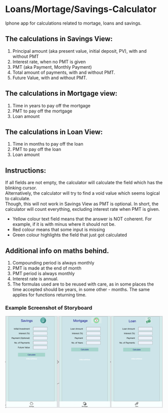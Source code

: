# Loans/Mortage/Savings-Calculator

Iphone app for calculations related to mortage, loans and savings.    

## The calculations in Savings View:
1. Principal amount (aka present value, initial deposit, PV), with and without PMT  
2. Interest rate, when no PMT is given  
3. PMT (aka Payment, Monthly Payment)  
4. Total amount of payments, with and without PMT.  
5. Future Value, with and without PMT.  

## The calculations in Mortgage view:  
1. Time in years to pay off the mortgage  
2. PMT to pay off the mortgage  
3. Loan amount  

## The calculations in Loan View:  
1. Time in months to pay off the loan  
2. PMT to pay off the loan  
3. Loan amount  

## Instructions:
If all fields are not empty, the calculator will calculate the field which has the blinking cursor.  
Alternatively, the calculator will try to find a void value which seems logical to calculate.  
Though, this will not work in Savings View as PMT is optional. In short, the calculator will count everything, excluding interest rate when PMT is given. 
* Yellow colour text field means that the answer is NOT coherent. For example, if it is with minus where it should not be.
* Red colour means that some input is missing
* Green colour highlights the field that just got calculated

## Additional info on maths behind.
1. Compounding period is always monthly  
2. PMT is made at the end of month  
3. PMT period is always monthly  
4. Interest rate is annual.  
5. The formulas used are to be reused with care, as in some places the time accepted should be years, in some other - months. The same applies for functions returning time.

### Example Screenshot of Storyboard
![Screenshot](ExampleScreenshot.png)
